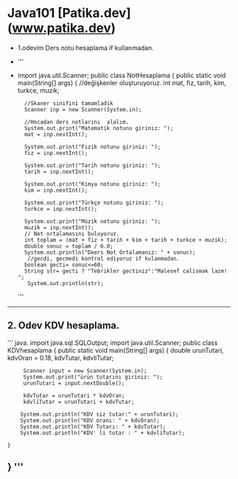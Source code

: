 # Java101 [Patika.dev] (www.patika.dev)
* 1.odevim Ders notu hesaplama if kullanmadan.
* ''' 
* import java.util.Scanner;
public class NotHesaplama {
    public static void main(String[] args) {
        //değişkenler oluşturuyoruz.
        int mat, fiz, tarih, kim, turkce, muzik;

        //Skaner sinifini tamamladik
        Scanner inp = new Scanner(System.in);

        //Hocadan ders notlarını  alalım.
        System.out.print("Matematik notunu giriniz: ");
        mat = inp.nextInt();

        System.out.print("Fizik notunu giriniz: ");
        fiz = inp.nextInt();

        System.out.print("Tarih notunu giriniz: ");
        tarih = inp.nextInt();

        System.out.print("Kimya notunu giriniz: ");
        kim = inp.nextInt();

        System.out.print("Türkçe notunu giriniz: ");
        turkce = inp.nextInt();

        System.out.print("Müzik notunu giriniz: ");
        muzik = inp.nextInt();
        // Not ortalamasını buluyoruz.
        int toplam = (mat + fiz + tarih + kim + tarih + turkce + muzik);
        double sonuc = toplam / 6.0;
        System.out.println("Deers Not Ortalamanız: " + sonuc);
         //gecdi, gecmedi kontrol ediyoruz if kulanmadan.
        boolean gecti= sonuc<=60;
        String str= gecti ? "Tebrikler gectiniz":"Malesef calismak lazm! ";
         System.out.println(str);
    
  '''
-------------------------------------------------------------------------------------

## 2. Odev KDV hesaplama.

''' java.
import java.sql.SQLOutput;
import java.util.Scanner;
public class KDVhesaplama {
    public static void main(String[] args) {
         double urunTutari, kdvOran = 0.18, kdvTutar, kdvliTutar;

         Scanner input = new Scanner(System.in);
         System.out.print("ürün tutarını giriniz: ");
         urunTutari = input.nextDouble();

         kdvTutar = urunTutari * kdvOran;
         kdvliTutar = urunTutari + kdvTutar;

        System.out.println("KDV siz tutar:" + urunTutari);
        System.out.println("KDV oranı: " + kdvOran);
        System.out.println("KDV Tutarı: " + kdvTutar);
        System.out.println("KDV' li tutar : " + kdvliTutar);

    }
}
'''
----------------------------------------------------------------------------------------
